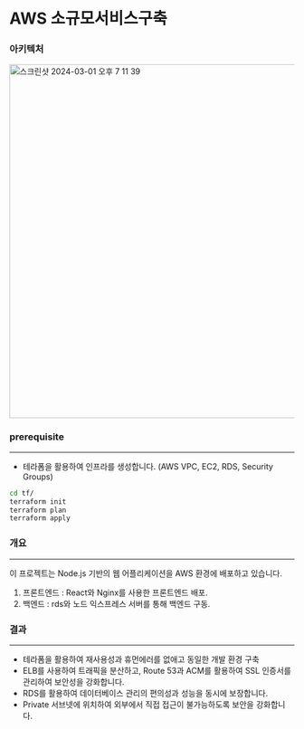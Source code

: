 # AWS 소규모서비스구축

### 아키텍처

<img width="626" alt="스크린샷 2024-03-01 오후 7 11 39" src="https://github.com/leesanghoon94/my/assets/127801771/52f21cbf-7ee9-4a64-8a60-10e1e71dc75f">

### prerequisite

---

- 테라폼을 활용하여 인프라를 생성합니다. (AWS VPC, EC2, RDS, Security Groups)

```zsh
cd tf/
terraform init
terraform plan
terraform apply
```

### 개요

---

이 프로젝트는 Node.js 기반의 웹 어플리케이션을 AWS 환경에 배포하고 있습니다.

1.  프론트엔드 :
    React와 Nginx를 사용한 프론트엔드 배포.
1.  백엔드 :
    rds와 노드 익스프레스 서버를 통해 백엔드 구동.

### 결과

---

- 테라폼을 활용하여 재사용성과 휴먼에러를 없애고 동일한 개발 환경 구축
- ELB를 사용하여 트래픽을 분산하고, Route 53과 ACM를 활용하여 SSL 인증서를 관리하여 보안성을 강화합니다.
- RDS를 활용하여 데이터베이스 관리의 편의성과 성능을 동시에 보장합니다.
- Private 서브넷에 위치하여 외부에서 직접 접근이 불가능하도록 보안을 강화합니다.
